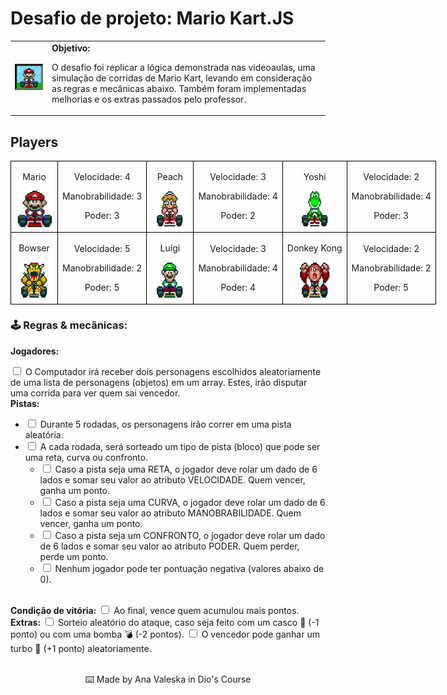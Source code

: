 <h1>Desafio de projeto: Mario Kart.JS</h1>

  <table>
        <tr>
            <td>
                <img src="./docs/header.gif" alt="Mario Kart" width="200">
            </td>
            <td>
                <b>Objetivo:</b>
                <p>O desafio foi replicar a lógica demonstrada nas videoaulas, uma simulação de corridas de Mario Kart, levando em consideração as regras e mecânicas abaixo. Também foram implementadas melhorias e os extras passados pelo professor.</p>
            </td>
        </tr>
    </table>

<h2>Players</h2>
      <table style="border-collapse: collapse; width: 800px; margin: 0 auto;">
        <tr>
            <td style="border: 1px solid black; text-align: center;">
                <p>Mario</p>
                <img src="./docs/mario.gif" alt="Mario Kart" width="60" height="60">
            </td>
            <td style="border: 1px solid black; text-align: center;">
                <p>Velocidade: 4</p>
                <p>Manobrabilidade: 3</p>
                <p>Poder: 3</p>
            </td>
             <td style="border: 1px solid black; text-align: center;">
                <p>Peach</p>
                <img src="./docs/peach.gif" alt="Mario Kart" width="60" height="60">
            </td>
            <td style="border: 1px solid black; text-align: center;">
                <p>Velocidade: 3</p>
                <p>Manobrabilidade: 4</p>
                <p>Poder: 2</p>
            </td>
              <td style="border: 1px solid black; text-align: center;">
                <p>Yoshi</p>
                <img src="./docs/yoshi.gif" alt="Mario Kart" width="60" height="60">
            </td>
            <td style="border: 1px solid black; text-align: center;">
                <p>Velocidade: 2</p>
                <p>Manobrabilidade: 4</p>
                <p>Poder: 3</p>
            </td>
        </tr>
        <tr>
            <td style="border: 1px solid black; text-align: center;">
                <p>Bowser</p>
                <img src="./docs/bowser.gif" alt="Mario Kart" width="60" height="60">
            </td>
            <td style="border: 1px solid black; text-align: center;">
                <p>Velocidade: 5</p>
                <p>Manobrabilidade: 2</p>
                <p>Poder: 5</p>
            </td>
            <td style="border: 1px solid black; text-align: center;">
                <p>Luigi</p>
                <img src="./docs/luigi.gif" alt="Mario Kart" width="60" height="60">
            </td>
            <td style="border: 1px solid black; text-align: center;">
                <p>Velocidade: 3</p>
                <p>Manobrabilidade: 4</p>
                <p>Poder: 4</p>
            </td>
            <td style="border: 1px solid black; text-align: center;">
                <p>Donkey Kong</p>
                <img src="./docs/dk.gif" alt="Mario Kart" width="60" height="60">
            </td>
            <td style="border: 1px solid black; text-align: center;">
                <p>Velocidade: 2</p>
                <p>Manobrabilidade: 2</p>
                <p>Poder: 5</p>
            </td>
        </tr>
    </table>

<p></p>

<h3>🕹️ Regras & mecânicas:</h3>

<b>Jogadores:</b>

<input type="checkbox" id="jogadores-item" />
<label for="jogadores-item">O Computador irá receber dois personagens escolhidos aleatoriamente de uma lista de personagens (objetos) em um array. Estes, irão disputar uma corrida para ver quem sai vencedor.</label>

<br>
<b>Pistas:</b>

<ul>
  <li><input type="checkbox" id="pistas-1-item" /> <label for="pistas-1-item">Durante 5 rodadas, os personagens irão correr em uma pista aleatória.</label></li>
  <li><input type="checkbox" id="pistas-2-item" /> <label for="pistas-2-item">A cada rodada, será sorteado um tipo de pista (bloco) que pode ser uma reta, curva ou confronto.</label>
    <ul>
      <li><input type="checkbox" id="pistas-2-1-item" /> <label for="pistas-2-1-item">Caso a pista seja uma RETA, o jogador deve rolar um dado de 6 lados e somar seu valor ao atributo VELOCIDADE. Quem vencer, ganha um ponto.</label></li>
      <li><input type="checkbox" id="pistas-2-2-item" /> <label for="pistas-2-2-item">Caso a pista seja uma CURVA, o jogador deve rolar um dado de 6 lados e somar seu valor ao atributo MANOBRABILIDADE. Quem vencer, ganha um ponto.</label></li>
      <li><input type="checkbox" id="pistas-2-3-item" /> <label for="pistas-2-3-item">Caso a pista seja um CONFRONTO, o jogador deve rolar um dado de 6 lados e somar seu valor ao atributo PODER. Quem perder, perde um ponto.</label></li>
      <li><input type="checkbox" id="pistas-2-3-item" /> <label for="pistas-2-3-item">Nenhum jogador pode ter pontuação negativa (valores abaixo de 0).</label></li>
    </ul>
  </li>
</ul>

<br>
<b>Condição de vitória:</b>

<input type="checkbox" id="vitoria-item" />
<label for="vitoria-item">Ao final, vence quem acumulou mais pontos.</label>

<br>
<b>Extras:</b>

<input type="checkbox" id="pistas-2-3-item-extra-1" />
<label for="pistas-2-3-item-extra-1">Sorteio aleatório do ataque, caso seja feito com um casco 🐢 (-1 ponto) ou com uma bomba 💣 (-2 pontos).</label>

<input type="checkbox" id="pistas-2-3-item-extra-2" />
<label for="pistas-2-3-item-extra-2">O vencedor pode ganhar um turbo 🚀 (+1 ponto) aleatoriamente.</label>

<!--START_SECTION:footer-->
<br/>
<br/>
<section align="center">
  <p>
    ⌨️ Made by Ana Valeska in Dio's Course
  </p>
</section>
<br />
<br />

<!--END_SECTION:footer-->
